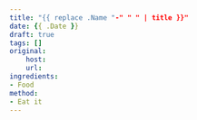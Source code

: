 ```yaml
---
title: "{{ replace .Name "-" " " | title }}"
date: {{ .Date }}
draft: true
tags: []
original: 
    host: 
    url: 
ingredients:
- Food
method:
- Eat it
---
```

